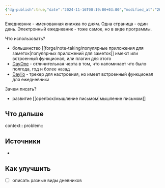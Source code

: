 ```yaml
---
{"dg-publish":true,"date":"2024-11-16T00:19:00+03:00","modified_at":"2024-12-02T17:34:31+03:00","aliases":["электронному ежедневнику","электронного ежедневника","электронным ежедневником","электронном ежедневнике"],"tags":["status/completed","review/pending","topic/notes"],"permalink":"/forge/note-taking/электронный ежедневник/","dgPassFrontmatter":true}
---
```



Ежедневник - именованная книжка по дням. Одна страница - один день. Электронный ежедневник - тоже самое, но в виде программы. 

Что использовать?
- большинство [[forge/note-taking/популярные приложения для заметок|популярных приложений для заметок]] имеют или встроенный функционал, или плагин для этого
- [DayOne](https://dayoneapp.com/) - отличительная черта в том, что напоминает что было полгода, год и более назад
- [Daylio](https://daylio.net/) - трекер для настроения, но имеет встроенный функционал для ежедневника

Зачем писать?
- развитие [[openbox/мышление письмом|мышление письмом]]

## Что дальше



context:: 
problem::

## Источники



- 

## Как улучшить

- [ ] описать разные виды дневников
